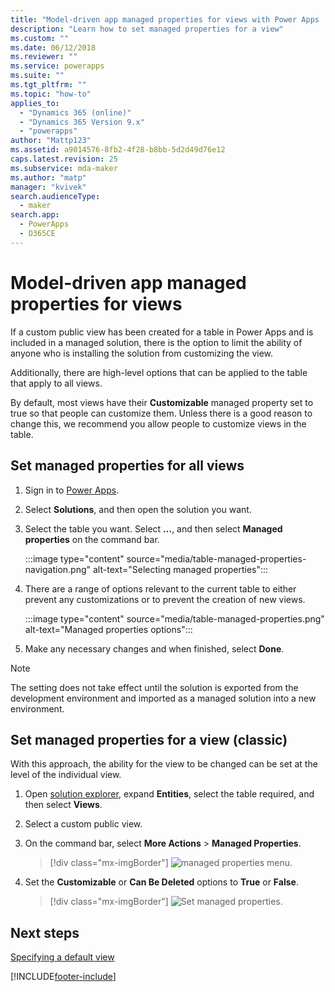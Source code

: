 ```yaml
---
title: "Model-driven app managed properties for views with Power Apps | MicrosoftDocs"
description: "Learn how to set managed properties for a view"
ms.custom: ""
ms.date: 06/12/2018
ms.reviewer: ""
ms.service: powerapps
ms.suite: ""
ms.tgt_pltfrm: ""
ms.topic: "how-to"
applies_to: 
  - "Dynamics 365 (online)"
  - "Dynamics 365 Version 9.x"
  - "powerapps"
author: "Mattp123"
ms.assetid: a9014576-8fb2-4f28-b8bb-5d2d49d76e12
caps.latest.revision: 25
ms.subservice: mda-maker
ms.author: "matp"
manager: "kvivek"
search.audienceType: 
  - maker
search.app: 
  - PowerApps
  - D365CE
---
```

# Model-driven app managed properties for views



<a name="BKMK_ManagedProperties"></a>   
 
 If a custom public view has been created for a table in Power Apps and is included in a managed solution, there is the option to limit the ability of anyone who is installing the solution from customizing the view.

Additionally, there are high-level options that can be applied to the table that apply to all views.
  
By default, most views have their **Customizable** managed property set to true so that people can customize them. Unless there is a good reason to change this, we recommend you allow people to customize views in the table.  
  
## Set managed properties for all views  

1.  Sign in to [Power Apps](https://make.powerapps.com/?utm_source=padocs&utm_medium=linkinadoc&utm_campaign=referralsfromdoc).

2.  Select **Solutions**, and then open the solution you want. 

3. Select the table you want. Select **...**, and then select **Managed properties** on the command bar.

   :::image type="content" source="media/table-managed-properties-navigation.png" alt-text="Selecting managed properties":::

4. There are a range of options relevant to the current table to either prevent any customizations or to prevent the creation of new views.

   :::image type="content" source="media/table-managed-properties.png" alt-text="Managed properties options":::

5. Make any necessary changes and when finished, select **Done**.  
  
> [!NOTE]
> The setting does not take effect until the solution is exported from the development environment and imported as a managed solution into a new environment.

## Set managed properties for a view (classic)

With this approach, the ability for the view to be changed can be set at the level of the individual view.
  
1. Open [solution explorer](advanced-navigation.md#solution-explorer), expand **Entities**, select the table required, and then select **Views**.  
  
2. Select a custom public view.  
  
3. On the command bar, select **More Actions** > **Managed Properties**.  

    > [!div class="mx-imgBorder"] 
    > ![managed properties menu.](media/managed-properties.png)
  
4. Set the **Customizable** or **Can Be Deleted** options to **True** or **False**.  

    > [!div class="mx-imgBorder"] 
    > ![Set managed properties.](media/set-managed-properties.png)

## Next steps

[Specifying a default view](specify-default-views.md)

[!INCLUDE[footer-include](../../includes/footer-banner.md)]